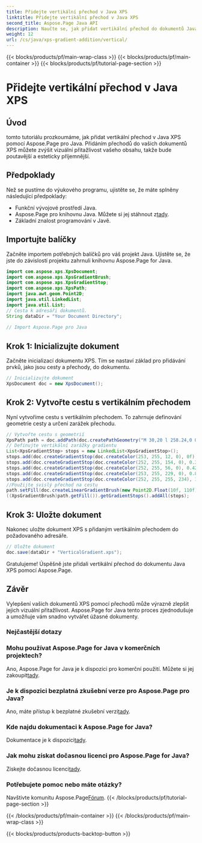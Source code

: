 ```yaml
---
title: Přidejte vertikální přechod v Java XPS
linktitle: Přidejte vertikální přechod v Java XPS
second_title: Aspose.Page Java API
description: Naučte se, jak přidat vertikální přechod do dokumentů Java XPS pomocí Aspose.Page. Vylepšete vizuální přitažlivost bez námahy. Návod krok za krokem uvnitř.
weight: 12
url: /cs/java/xps-gradient-addition/vertical/
---
```


{{< blocks/products/pf/main-wrap-class >}}
{{< blocks/products/pf/main-container >}}
{{< blocks/products/pf/tutorial-page-section >}}

# Přidejte vertikální přechod v Java XPS

## Úvod
tomto tutoriálu prozkoumáme, jak přidat vertikální přechod v Java XPS pomocí Aspose.Page pro Java. Přidáním přechodů do vašich dokumentů XPS můžete zvýšit vizuální přitažlivost vašeho obsahu, takže bude poutavější a esteticky příjemnější.
## Předpoklady
Než se pustíme do výukového programu, ujistěte se, že máte splněny následující předpoklady:
- Funkční vývojové prostředí Java.
-  Aspose.Page pro knihovnu Java. Můžete si jej stáhnout z[tady](https://releases.aspose.com/page/java/).
- Základní znalost programování v Javě.
## Importujte balíčky
Začněte importem potřebných balíčků pro váš projekt Java. Ujistěte se, že jste do závislostí projektu zahrnuli knihovnu Aspose.Page for Java.
```java
import com.aspose.xps.XpsDocument;
import com.aspose.xps.XpsGradientBrush;
import com.aspose.xps.XpsGradientStop;
import com.aspose.xps.XpsPath;
import java.awt.geom.Point2D;
import java.util.LinkedList;
import java.util.List;
// Cesta k adresáři dokumentů.
String dataDir = "Your Document Directory";
        
// Import Aspose.Page pro Java
```
## Krok 1: Inicializujte dokument
Začněte inicializací dokumentu XPS. Tím se nastaví základ pro přidávání prvků, jako jsou cesty a přechody, do dokumentu.
```java
// Inicializujte dokument
XpsDocument doc = new XpsDocument();
```
## Krok 2: Vytvořte cestu s vertikálním přechodem
Nyní vytvoříme cestu s vertikálním přechodem. To zahrnuje definování geometrie cesty a určení zarážek přechodu.
```java
// Vytvořte cestu s geometrií
XpsPath path = doc.addPath(doc.createPathGeometry("M 30,20 l 258.24,0 0,56.64 -258.24,0 Z"));
// Definujte vertikální zarážky gradientu
List<XpsGradientStop> stops = new LinkedList<XpsGradientStop>();
stops.add(doc.createGradientStop(doc.createColor(253, 255, 12, 0), 0f));
stops.add(doc.createGradientStop(doc.createColor(252, 255, 154, 0), 0.359375f));
stops.add(doc.createGradientStop(doc.createColor(252, 255, 56, 0), 0.424805f));
stops.add(doc.createGradientStop(doc.createColor(253, 255, 229, 0), 0.879883f));
stops.add(doc.createGradientStop(doc.createColor(252, 255, 255, 234), 1f));
//Použijte svislý přechod na cestu
path.setFill(doc.createLinearGradientBrush(new Point2D.Float(10f, 110f), new Point2D.Float(10f, 200f)));
((XpsGradientBrush)path.getFill()).getGradientStops().addAll(stops);
```
## Krok 3: Uložte dokument
Nakonec uložte dokument XPS s přidaným vertikálním přechodem do požadovaného adresáře.
```java
// Uložte dokument
doc.save(dataDir + "VerticalGradient.xps");
```
Gratulujeme! Úspěšně jste přidali vertikální přechod do dokumentu Java XPS pomocí Aspose.Page.
## Závěr
Vylepšení vašich dokumentů XPS pomocí přechodů může výrazně zlepšit jejich vizuální přitažlivost. Aspose.Page for Java tento proces zjednodušuje a umožňuje vám snadno vytvářet úžasné dokumenty.

### Nejčastější dotazy
### Mohu používat Aspose.Page for Java v komerčních projektech?
 Ano, Aspose.Page for Java je k dispozici pro komerční použití. Můžete si jej zakoupit[tady](https://purchase.aspose.com/buy).
### Je k dispozici bezplatná zkušební verze pro Aspose.Page pro Java?
 Ano, máte přístup k bezplatné zkušební verzi[tady](https://releases.aspose.com/).
### Kde najdu dokumentaci k Aspose.Page for Java?
 Dokumentace je k dispozici[tady](https://reference.aspose.com/page/java/).
### Jak mohu získat dočasnou licenci pro Aspose.Page for Java?
 Získejte dočasnou licenci[tady](https://purchase.aspose.com/temporary-license/).
### Potřebujete pomoc nebo máte otázky?
 Navštivte komunitu Aspose.Page[Fórum](https://forum.aspose.com/c/page/39).
{{< /blocks/products/pf/tutorial-page-section >}}

{{< /blocks/products/pf/main-container >}}
{{< /blocks/products/pf/main-wrap-class >}}

{{< blocks/products/products-backtop-button >}}
